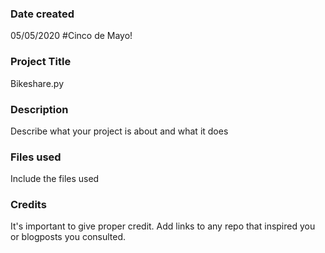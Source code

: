 ### Date created
05/05/2020 #Cinco de Mayo!

### Project Title
Bikeshare.py

### Description
Describe what your project is about and what it does

### Files used
Include the files used

### Credits
It's important to give proper credit. Add links to any repo that inspired you or blogposts you consulted.
